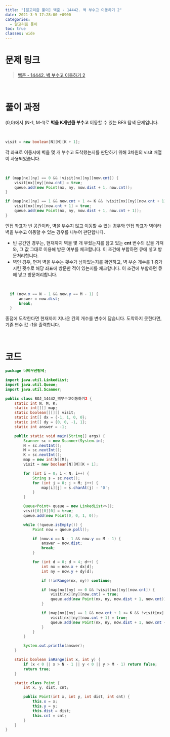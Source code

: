 ```yaml
---
title: "[알고리즘 풀이] 백준 - 14442. 벽 부수고 이동하기 2"
date: 2021-3-9 17:28:00 +0900
categories:
  - 알고리즘 풀이
toc: true
classes: wide
---
```


# 문제 링크

> [백준 - 14442. 벽 부수고 이동하기 2](https://www.acmicpc.net/problem/14442)

<br>

# 풀이 과정

(0,0)에서 (N-1, M-1)로 **벽을 K개만큼 부수고** 이동할 수 있는 BFS 탐색 문제입니다.

<br>

```java
visit = new boolean[N][M][K + 1];
```

각 좌표로 이동시에 벽을 몇 개 부수고 도착했는지를 판단하기 위해 3차원의 visit 배열이 사용되었습니다.

<br>

```java
if (map[nx][ny] == 0 && !visit[nx][ny][now.cnt]) {
    visit[nx][ny][now.cnt] = true;
    queue.add(new Point(nx, ny, now.dist + 1, now.cnt));
}

if (map[nx][ny] == 1 && now.cnt + 1 <= K && !visit[nx][ny][now.cnt + 1]) {
    visit[nx][ny][now.cnt + 1] = true;
    queue.add(new Point(nx, ny, now.dist + 1, now.cnt + 1));
}
```

인접 좌표가 빈 공간이라, 벽을 부수지 않고 이동할 수 있는 경우와 인접 좌표가 벽이라 벽을 부수고 이동할 수 있는 경우를 나누어 판단합니다.

- 빈 공간인 경우는, 현재까지 벽을 몇 개 부쉈는지를 담고 있는 **cnt** 변수의 값을 가져와, 그 값 그대로 이용해  방문 여부를 체크합니다. 이 조건에 부합하면 큐에 넣고 방문처리합니다.
- 벽인 경우, 먼저 벽을 부수는 횟수가 남아있는지를 확인하고, 벽 부순 개수를 1 증가시킨 횟수로 해당 좌표에 방문한 적이 있는지를 체크합니다. 이 조건에 부합하면 큐에 넣고 방문처리합니다.

<br>

```java
  if (now.x == N - 1 && now.y == M - 1) {
      answer = now.dist;
      break;
  }
```

종점에 도착한다면 현재까지 지나온 칸의 개수를 변수에 담습니다. 도착하지 못한다면, 기존 변수 값 -1을 출력합니다.

<br>

# 코드

```java
package 너비우선탐색;

import java.util.LinkedList;
import java.util.Queue;
import java.util.Scanner;

public class BOJ_14442_벽부수고이동하기2 {
    static int N, M, K;
    static int[][] map;
    static boolean[][][] visit;
    static int[] dx = {-1, 1, 0, 0};
    static int[] dy = {0, 0, -1, 1};
    static int answer = -1;

    public static void main(String[] args) {
        Scanner sc = new Scanner(System.in);
        N = sc.nextInt();
        M = sc.nextInt();
        K = sc.nextInt();
        map = new int[N][M];
        visit = new boolean[N][M][K + 1];

        for (int i = 0; i < N; i++) {
            String s = sc.next();
            for (int j = 0; j < M; j++) {
                map[i][j] = s.charAt(j) - '0';
            }
        }

        Queue<Point> queue = new LinkedList<>();
        visit[0][0][0] = true;
        queue.add(new Point(0, 0, 1, 0));

        while (!queue.isEmpty()) {
            Point now = queue.poll();

            if (now.x == N - 1 && now.y == M - 1) {
                answer = now.dist;
                break;
            }

            for (int d = 0; d < 4; d++) {
                int nx = now.x + dx[d];
                int ny = now.y + dy[d];

                if (!inRange(nx, ny)) continue;

                if (map[nx][ny] == 0 && !visit[nx][ny][now.cnt]) {
                    visit[nx][ny][now.cnt] = true;
                    queue.add(new Point(nx, ny, now.dist + 1, now.cnt));
                }

                if (map[nx][ny] == 1 && now.cnt + 1 <= K && !visit[nx][ny][now.cnt + 1]) {
                    visit[nx][ny][now.cnt + 1] = true;
                    queue.add(new Point(nx, ny, now.dist + 1, now.cnt + 1));
                }
            }
        }

        System.out.println(answer);
    }

    static boolean inRange(int x, int y) {
        if (x < 0 || x > N - 1 || y < 0 || y > M - 1) return false;
        return true;
    }

    static class Point {
        int x, y, dist, cnt;

        public Point(int x, int y, int dist, int cnt) {
            this.x = x;
            this.y = y;
            this.dist = dist;
            this.cnt = cnt;
        }
    }
}
```